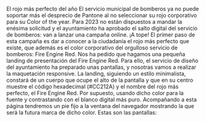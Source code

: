 El rojo más perfecto del año
El servicio municipal de bomberos ya no puede soportar más el desprecio de Pantone al no seleccionar su rojo corporativo para su Color of the year.
Para 2023 no están dispuestos a mandar la enésima solicitud y el ayuntamiento ha aprobado el salto digital del servicio de bomberos: van a lanzar una campaña online. ¡A tope!
El primer paso de esta campaña es dar a conocer a la ciudadanía el rojo más perfecto que existe, que además es el color corporativo del orgulloso servicio de bomberos: Fire Engine Red.
Nos ha pedido que hagamos una pequeña landing de presentación del Fire Engine Red. Para ello, el servicio de diseño del ayuntamiento ha preparado unas pantallas, y nosotras vamos a realizar la maquetación responsive.
La landing, siguiendo un estilo minimalista, constará de un cuerpo que ocupe el alto de la pantalla y que en su centro muestre el código hexadecimal (#CC212A) y el nombre del rojo más perfecto, el Fire Engine Red. Por supuesto, usando dicho color para la fuente y contrastando con el blanco digital más puro.
Acompañando a esta página tendremos un pie fijo a la ventana del navegador mostrando la que será la futura marca de dicho color.
Estas son las pantallas:
